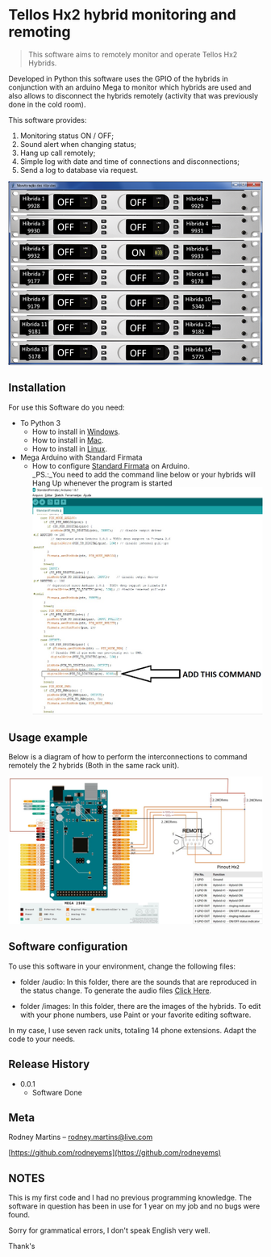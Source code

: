 # Tellos Hx2 hybrid monitoring and remoting
> This software aims to remotely monitor and operate Tellos Hx2 Hybrids.

Developed in Python this software uses the GPIO of the hybrids in conjunction with an arduino Mega to monitor which hybrids are used and also allows to disconnect the hybrids remotely (activity that was previously done in the cold room).

This software provides:
1. Monitoring status ON / OFF;
2. Sound alert when changing status;
3. Hang up call remotely;
4. Simple log with date and time of connections and disconnections;
5. Send a log to database via request.

![](/images/softwareHib.png)

## Installation

For use this Software do you need: 

- To Python 3
    - How to install in [Windows](https://phoenixnap.com/kb/how-to-install-python-3-windows).
    - How to install in [Mac](https://programwithus.com/learn-to-code/install-python3-mac/).
    - How to install in [Linux](https://docs.python-guide.org/starting/install3/linux/).
- Mega Arduino with Standard Firmata
    - How to configure [Standard Firmata](https://www.instructables.com/id/Arduino-Installing-Standard-Firmata/) on Arduino.  
    _PS.:_You need to add the command line below or your hybrids will Hang Up whenever the program is started
![](/images/commandLine.jpeg)

## Usage example

Below is a diagram of how to perform the interconnections to command remotely the 2 hybrids (Both in the same rack unit).

![](/images/circuit.jpeg)

## Software configuration

To use this software in your environment, change the following files:
- folder /audio: In this folder, there are the sounds that are reproduced in the status change. To generate the audio files [Click Here](https://ttsmp3.com/). 

- folder /images: In this folder, there are the images of the hybrids. To edit with your phone numbers, use Paint or your favorite editing software.

In my case, I use seven rack units, totaling 14 phone extensions. Adapt the code to your needs.

## Release History

* 0.0.1
    * Software Done

## Meta

Rodney Martins – rodney.martins@live.com

[https://github.com/rodneyems](https://github.com/rodneyems)

## NOTES

This is my first code and I had no previous programming knowledge. The software in question has been in use for 1 year on my job and no bugs were found.

Sorry for grammatical errors, I don't speak English very well.

Thank's
